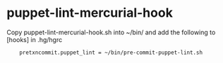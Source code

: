 puppet-lint-mercurial-hook
==========================

Copy puppet-lint-mercurial-hook.sh into ~/bin/ and add the following to [hooks] in .hg/hgrc

		pretxncommit.puppet_lint = ~/bin/pre-commit-puppet-lint.sh

